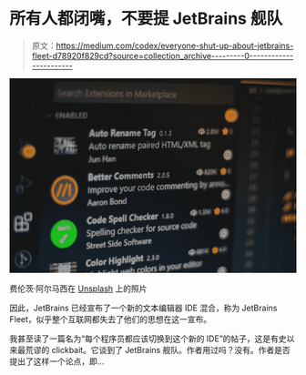 # 所有人都闭嘴，不要提 JetBrains 舰队

> 原文：<https://medium.com/codex/everyone-shut-up-about-jetbrains-fleet-d78920f829cd?source=collection_archive---------0----------------------->

![](img/368c0527e85bb6ac8e5a347138196ca7.png)

费伦茨·阿尔马西在 [Unsplash](https://unsplash.com?utm_source=medium&utm_medium=referral) 上的照片

因此，JetBrains 已经宣布了一个新的文本编辑器 IDE 混合，称为 JetBrains Fleet，似乎整个互联网都失去了他们的思想在这一宣布。

我甚至读了一篇名为“每个程序员都应该切换到这个新的 IDE”的帖子，这是有史以来最荒谬的 clickbait。它谈到了 JetBrains 舰队。作者用过吗？没有。作者是否提出了这样一个论点，即…